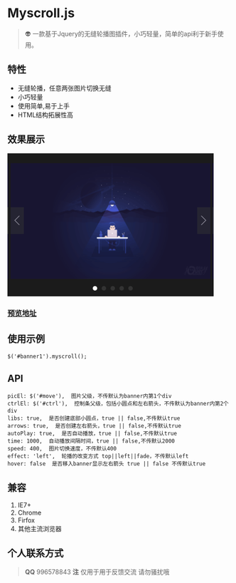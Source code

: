 # Myscroll.js
> 👽 一款基于Jquery的无缝轮播图插件，小巧轻量，简单的api利于新手使用。

## 特性
 + 无缝轮播，任意两张图片切换无缝
 + 小巧轻量
 + 使用简单,易于上手
 + HTML结构拓展性高

## 效果展示
![qrcode.png](https://raw.githubusercontent.com/MingShined/myscroll.js/master/images/example.png)
### [预览地址](http://www.jq22.com/yanshi17444)

## 使用示例
    $('#banner1').myscroll();

## API
    picEl: $('#move'),  图片父级，不传默认为banner内第1个div
    ctrlEl: $('#ctrl'),  控制条父级，包括小圆点和左右箭头，不传默认为banner内第2个div
    libs: true,  是否创建底部小圆点，true || false,不传默认true
    arrows: true,  是否创建左右箭头，true || false,不传默认true
    autoPlay: true,  是否自动播放，true || false,不传默认true
    time: 1000,  自动播放间隔时间，true || false,不传默认2000
    speed: 400,  图片切换速度，不传默认400
    effect: 'left',  轮播的改变方式 top||left||fade，不传默认left
    hover: false  是否移入banner显示左右箭头 true || false 不传默认true

## 兼容
1. IE7+
2. Chrome
3. Firfox
4. 其他主流浏览器

## 个人联系方式

> **QQ** 996578843 
> **注** 仅用于用于反馈交流 请勿骚扰哦 